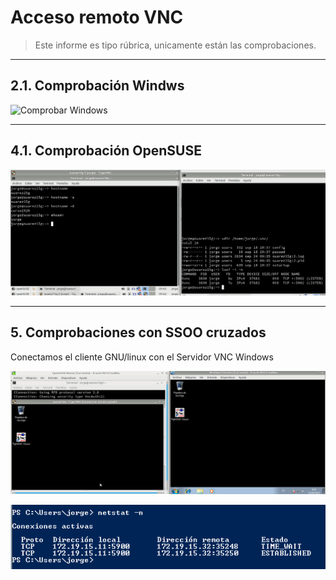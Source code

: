 
# Acceso remoto VNC

> Este informe es tipo rúbrica, unicamente están las comprobaciones.

---

## 2.1. Comprobación Windws

![Comprobar Windows](./images/netstat-s.png)

---

## 4.1. Comprobación OpenSUSE

![Comprobar OpenSUSE](./images/vnc-opensuse.png)

---

## 5. Comprobaciones con SSOO cruzados

Conectamos el cliente GNU/linux con el Servidor VNC Windows

![De OpenSUSE a Windows](./images/opensuse-windows.png)

![Comando netstat](./images/netstat-opnsuse.png)
